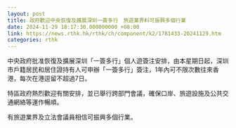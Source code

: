 ```yaml
---
layout: post
title: 政府歡迎中央恢復及擴展深圳一簽多行　旅遊業界料可振興多個行業
date: 2024-11-29 18:17:30.000000000 +08:00
link: https://news.rthk.hk/rthk/ch/component/k2/1781433-20241129.htm
categories: rthk
---
```


中央政府批准恢復及擴展深圳「一簽多行」個人遊簽注安排，由本星期日起，深圳市戶籍居民和居住證持有人可申辦「一簽多行」簽注，1年內可不限次數往來香港，每次在港逗留不超過7日。

特區政府熱烈歡迎有關安排，並已舉行跨部門會議，確保口岸、旅遊設施及公共交通網絡等運作暢順。

有旅遊業界及立法會議員相信可振興多個行業。
